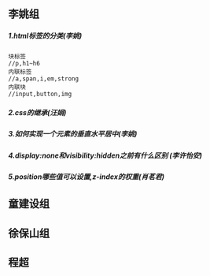 ## 李姚组

##### 1.html标签的分类(李姚)

~~~
块标签
//p,h1~h6
内联标签
//a,span,i,em,strong
内联块
//input,button,img
~~~

##### 2.css的继承(汪娟)

##### 3.如何实现一个元素的垂直水平居中(李姚)

##### 4.display:none和visibility:hidden之前有什么区别 (李许怡安)

##### 5.position哪些值可以设置,z-index的权重(肖茗君)

## 童建设组

## 徐保山组

## 程超

##### 

##### 

##### 